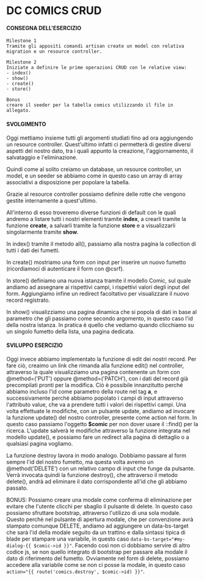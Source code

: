 # DC COMICS CRUD

#### CONSEGNA DELL'ESERCIZIO 

```
Milestone 1
Tramite gli appositi comandi artisan create un model con relativa migration e un resource controller.

Milestone 2
Iniziate a definire le prime operazioni CRUD con le relative view:
- index()
- show()
- create()
- store()

Bonus
creare il seeder per la tabella comics utilizzando il file in allegato. 
```

#### SVOLGIMENTO

Oggi mettiamo insieme tutti gli argomenti studiati fino ad ora aggiungendo un resource controller. Quest'ultimo infatti ci permetterà
di gestire diversi aspetti del nostro dato, tra i quali appunto la creazione, l'aggiornamento, il salvataggio e l'eliminazione.

Quindi come al solito creiamo un database, un resource controller, un model, e un seeder se abbiamo come in questo
caso un array di array associativi a disposizione per popolare la tabella.

Grazie al resource controller possiamo definire delle rotte che vengono gestite internamente a quest'ultimo.

All'interno di esso troveremo diverse funzioni di default con le quali andremo a listare tutti i nostri elementi tramite **index**,
a crearli tramite la funzione **create**, a salvarli tramite la funzione **store** e a visualizzarli
singolarmente tramite **show**.

In index() tramite il metodo all(), passiamo alla nostra pagina la collection di tutti i dati dei fumetti.

In create() mostriamo una form con input per inserire un nuovo fumetto (ricordiamoci di autenticare il form con @csrf). 

In store() definiamo una nuova istanza tramite il modello Comic, sul quale andiamo ad assegnare ai rispettivi campi, i rispettivi valori degli input del form.
Aggiungiamo infine un redirect facoltativo per visualizzare il nuovo record registrato.

In show() visualizziamo una pagina dinamica che si popola di dati in base al parametro che gli passiamo come secondo argomento, in questo caso l'id
della nostra istanza. In pratica è quello che vediamo quando clicchiamo su un singolo fumetto della lista, una pagina dedicata.

#### SVILUPPO ESERCIZIO

Oggi invece abbiamo implementato la funzione di edit dei nostri record. Per fare ciò, creaimo un link che rimanda alla funzione edit() nel controller, 
attraverso la quale visualizziamo una pagina contenente un form con @method=('PUT') oppure @method=('PATCH'), con i dati del record già precompilati 
pronti per la modifica. Ciò è possibile innanzitutto perché abbiamo incluso l'id come parametro della route nel tag **a**, e successivamente perchè 
abbiamo popolato i campi di input attraverso l'attributo value, che va a prendere tutti i valori dei rispettivi campi. Una volta effettuate le modifiche, 
con un pulsante update, andiamo ad invocare la funzione update() del nostro controller, presente come action nel form. In questo caso passiamo l'oggetto 
**$comic** per non dover usare il ::find() per la ricerca. L'update salverà le modifiche attraverso la funzione integrata nel modello update(), e possiamo 
fare un redirect alla pagina di dettaglio o a qualsiasi pagina vogliamo.

La funzione destroy lavora in modo analogo. Dobbiamo passare al form sempre l'id del nostro fumetto, ma questa volta avremo un @method('DELETE') con un 
relativo campo di input che funge da pulsante. Verrà invocata quindi la funzione destroy(), che attraverso il metodo delete(), andrà ad eliminare il dato 
corrispondente all'id che gli abbiamo passato.

BONUS:
Possiamo creare una modale come conferma di eliminazione per evitare che l'utente clicchi per sbaglio il pulsante di delete. In questo caso possiamo 
sfruttare bootstrap, attraverso l'utilizzo di una sola modale. Questo perchè nel pulsante di apertura modale, che per convenzione avrà stampato comunque 
DELETE, andiamo ad aggiungere un data-bs-target che sarà l'id della modale seguito da un trattino e dalla sintassi tipica di blade per stampare una variabile, 
in questo caso ```data-bs-target="#my-dialog-{{ $comic->id }}"```. Facendo così non ci dobbiamo servire di altro codice js, se non quello integrato di bootstrap 
per passare alla modale il dato di riferimento del fumetto. Ovviamente nel form di delete, possiamo accedere alla variabile come se non ci posse la modale, 
in questo caso ```action="{{ route('comics.destroy', $comic->id) }}"```.
